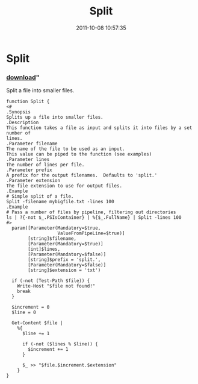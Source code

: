 ﻿---
pid:            2993
parent:         0
children:       
poster:         tojo2000
title:          Split
date:           2011-10-08 10:57:35
format:         posh
---

# Split

### [download](2993.ps1)"

Split a file into smaller files.

```posh
function Split {
<#
.Synopsis
Splits up a file into smaller files.
.Description
This function takes a file as input and splits it into files by a set number of
lines.
.Parameter filename
The name of the file to be used as an input.
This value can be piped to the function (see examples)
.Parameter lines
The number of lines per file.
.Parameter prefix
A prefix for the output filenames.  Defaults to 'split.'
.Parameter extension
The file extension to use for output files.
.Example
# Simple split of a file.
Split -filename mybigfile.txt -lines 100
.Example
# Pass a number of files by pipeline, filtering out directories
ls | ?{-not $_.PSIsContainer} | %{$_.FullName} | Split -lines 100
#>
  param([Parameter(Mandatory=$true,
                   ValueFromPipeLine=$true)]
        [string]$filename,
        [Parameter(Mandatory=$true)]
        [int]$lines,
        [Parameter(Mandatory=$false)]
        [string]$prefix = 'split.',
        [Parameter(Mandatory=$false)]
        [string]$extension = 'txt')
        
  if (-not (Test-Path $file)) {
    Write-Host "$file not found!"
    break
  }
  
  $increment = 0
  $line = 0
  
  Get-Content $file |
    %{
      $line += 1
      
      if (-not ($lines % $line)) {
        $increment += 1
      }
      
      $_ >> "$file.$increment.$extension"
    }  
}
```
